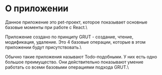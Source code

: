 # О приложении

Данное приложение это pet-проект, которое показывает основные базовые моменты при работе с React.\

Приложение создано по принципу GRUT - создание, чтение, модификация, удаление. Это 4 базовые операции, которые в этом приложении будут присутствовать.\

Обычно такие приложения называют Todo-подобными. У них есть одно большое преимущество. Они действительно показывают умение работать со всеми базовыми операциями подхода GRUT.\

